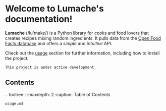 # Welcome to Lumache's documentation!

**Lumache** (/lu\'make/) is a Python library for cooks and food lovers
that creates recipes mixing random ingredients. It pulls data from the
[Open Food Facts database](https://world.openfoodfacts.org/) and offers
a *simple* and *intuitive* API.

Check out the [usage](usage.md) section for further information, including how to install the project.

    This project is under active development.


## Contents

.. toctree::
    :maxdepth: 2
    :caption: Table of Contents

    usage.md
